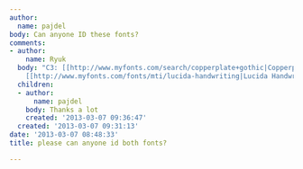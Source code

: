```yaml
---
author:
  name: pajdel
body: Can anyone ID these fonts?
comments:
- author:
    name: Ryuk
  body: "C3: [[http://www.myfonts.com/search/copperplate+gothic|Copperplate Gothic]]\r\nTechnologies:
    [[http://www.myfonts.com/fonts/mti/lucida-handwriting|Lucida Handwriting]]"
  children:
  - author:
      name: pajdel
    body: Thanks a lot
    created: '2013-03-07 09:36:47'
  created: '2013-03-07 09:31:13'
date: '2013-03-07 08:48:33'
title: please can anyone id both fonts?

---
```

